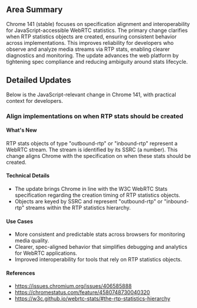 ## Area Summary

Chrome 141 (stable) focuses on specification alignment and interoperability for JavaScript-accessible WebRTC statistics. The primary change clarifies when RTP statistics objects are created, ensuring consistent behavior across implementations. This improves reliability for developers who observe and analyze media streams via RTP stats, enabling clearer diagnostics and monitoring. The update advances the web platform by tightening spec compliance and reducing ambiguity around stats lifecycle.

## Detailed Updates

Below is the JavaScript-relevant change in Chrome 141, with practical context for developers.

### Align implementations on when RTP stats should be created

#### What's New
RTP stats objects of type "outbound-rtp" or "inbound-rtp" represent a WebRTC stream. The stream is identified by its SSRC (a number). This change aligns Chrome with the specification on when these stats should be created.

#### Technical Details
- The update brings Chrome in line with the W3C WebRTC Stats specification regarding the creation timing of RTP statistics objects.
- Objects are keyed by SSRC and represent "outbound-rtp" or "inbound-rtp" streams within the RTP statistics hierarchy.

#### Use Cases
- More consistent and predictable stats across browsers for monitoring media quality.
- Clearer, spec-aligned behavior that simplifies debugging and analytics for WebRTC applications.
- Improved interoperability for tools that rely on RTP statistics objects.

#### References
- https://issues.chromium.org/issues/406585888
- https://chromestatus.com/feature/4580748730040320
- https://w3c.github.io/webrtc-stats/#the-rtp-statistics-hierarchy